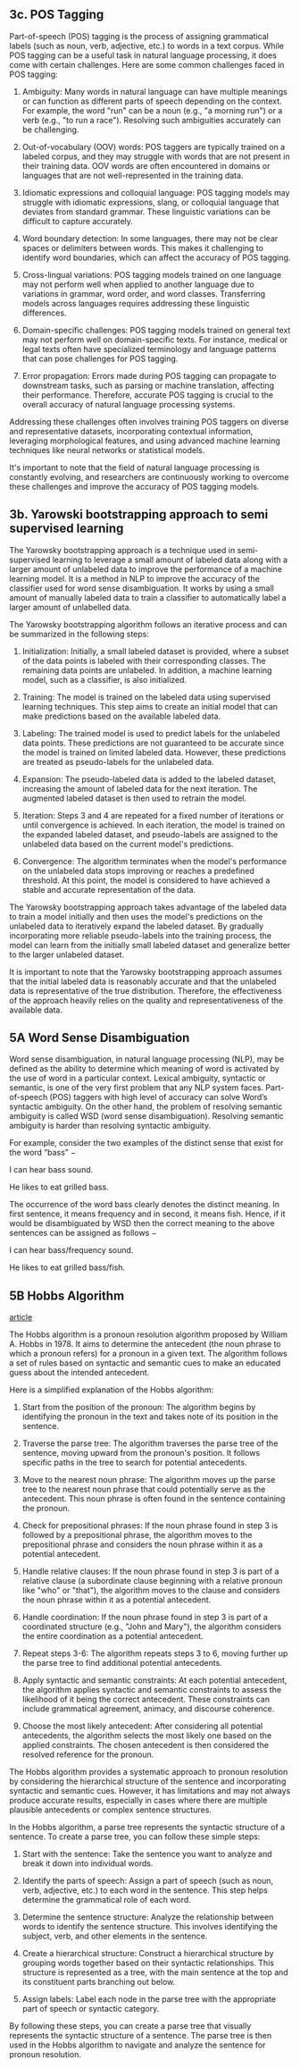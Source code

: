 
## 3c. POS Tagging

Part-of-speech (POS) tagging is the process of assigning grammatical labels (such as noun, verb, adjective, etc.) to words in a text corpus. While POS tagging can be a useful task in natural language processing, it does come with certain challenges. Here are some common challenges faced in POS tagging:

1. Ambiguity: Many words in natural language can have multiple meanings or can function as different parts of speech depending on the context. For example, the word "run" can be a noun (e.g., "a morning run") or a verb (e.g., "to run a race"). Resolving such ambiguities accurately can be challenging.

2. Out-of-vocabulary (OOV) words: POS taggers are typically trained on a labeled corpus, and they may struggle with words that are not present in their training data. OOV words are often encountered in domains or languages that are not well-represented in the training data.

3. Idiomatic expressions and colloquial language: POS tagging models may struggle with idiomatic expressions, slang, or colloquial language that deviates from standard grammar. These linguistic variations can be difficult to capture accurately.

4. Word boundary detection: In some languages, there may not be clear spaces or delimiters between words. This makes it challenging to identify word boundaries, which can affect the accuracy of POS tagging.

5. Cross-lingual variations: POS tagging models trained on one language may not perform well when applied to another language due to variations in grammar, word order, and word classes. Transferring models across languages requires addressing these linguistic differences.

6. Domain-specific challenges: POS tagging models trained on general text may not perform well on domain-specific texts. For instance, medical or legal texts often have specialized terminology and language patterns that can pose challenges for POS tagging.

7. Error propagation: Errors made during POS tagging can propagate to downstream tasks, such as parsing or machine translation, affecting their performance. Therefore, accurate POS tagging is crucial to the overall accuracy of natural language processing systems.

Addressing these challenges often involves training POS taggers on diverse and representative datasets, incorporating contextual information, leveraging morphological features, and using advanced machine learning techniques like neural networks or statistical models.

It's important to note that the field of natural language processing is constantly evolving, and researchers are continuously working to overcome these challenges and improve the accuracy of POS tagging models.


## 3b. Yarowski bootstrapping approach to semi supervised learning

The Yarowsky bootstrapping approach is a technique used in semi-supervised learning to leverage a small amount of labeled data along with a larger amount of unlabeled data to improve the performance of a machine learning model. It is a method in NLP to improve the accuracy of the classifier used for word sense disambiguation. It works by using a small amount of manually labeled data to train a classifier to automatically label a larger amount of unlabelled data.

The Yarowsky bootstrapping algorithm follows an iterative process and can be summarized in the following steps:

1. Initialization: Initially, a small labeled dataset is provided, where a subset of the data points is labeled with their corresponding classes. The remaining data points are unlabeled. In addition, a machine learning model, such as a classifier, is also initialized.

2. Training: The model is trained on the labeled data using supervised learning techniques. This step aims to create an initial model that can make predictions based on the available labeled data.

3. Labeling: The trained model is used to predict labels for the unlabeled data points. These predictions are not guaranteed to be accurate since the model is trained on limited labeled data. However, these predictions are treated as pseudo-labels for the unlabeled data.

4. Expansion: The pseudo-labeled data is added to the labeled dataset, increasing the amount of labeled data for the next iteration. The augmented labeled dataset is then used to retrain the model.

5. Iteration: Steps 3 and 4 are repeated for a fixed number of iterations or until convergence is achieved. In each iteration, the model is trained on the expanded labeled dataset, and pseudo-labels are assigned to the unlabeled data based on the current model's predictions.

6. Convergence: The algorithm terminates when the model's performance on the unlabeled data stops improving or reaches a predefined threshold. At this point, the model is considered to have achieved a stable and accurate representation of the data.

The Yarowsky bootstrapping approach takes advantage of the labeled data to train a model initially and then uses the model's predictions on the unlabeled data to iteratively expand the labeled dataset. By gradually incorporating more reliable pseudo-labels into the training process, the model can learn from the initially small labeled dataset and generalize better to the larger unlabeled dataset.

It is important to note that the Yarowsky bootstrapping approach assumes that the initial labeled data is reasonably accurate and that the unlabeled data is representative of the true distribution. Therefore, the effectiveness of the approach heavily relies on the quality and representativeness of the available data.


## 5A Word Sense Disambiguation
Word sense disambiguation, in natural language processing (NLP), may be defined as the ability to determine which meaning of word is activated by the use of word in a particular context. Lexical ambiguity, syntactic or semantic, is one of the very first problem that any NLP system faces. Part-of-speech (POS) taggers with high level of accuracy can solve Word’s syntactic ambiguity. On the other hand, the problem of resolving semantic ambiguity is called WSD (word sense disambiguation). Resolving semantic ambiguity is harder than resolving syntactic ambiguity.

For example, consider the two examples of the distinct sense that exist for the word “bass” −

I can hear bass sound.

He likes to eat grilled bass.

The occurrence of the word bass clearly denotes the distinct meaning. In first sentence, it means frequency and in second, it means fish. Hence, if it would be disambiguated by WSD then the correct meaning to the above sentences can be assigned as follows −

I can hear bass/frequency sound.

He likes to eat grilled bass/fish.

## 5B Hobbs Algorithm

[article](https://medium.com/analytics-vidhya/hobbs-algorithm-pronoun-resolution-7620aa1af538)

The Hobbs algorithm is a pronoun resolution algorithm proposed by William A. Hobbs in 1978. It aims to determine the antecedent (the noun phrase to which a pronoun refers) for a pronoun in a given text. The algorithm follows a set of rules based on syntactic and semantic cues to make an educated guess about the intended antecedent.

Here is a simplified explanation of the Hobbs algorithm:

1. Start from the position of the pronoun: The algorithm begins by identifying the pronoun in the text and takes note of its position in the sentence.

2. Traverse the parse tree: The algorithm traverses the parse tree of the sentence, moving upward from the pronoun's position. It follows specific paths in the tree to search for potential antecedents.

3. Move to the nearest noun phrase: The algorithm moves up the parse tree to the nearest noun phrase that could potentially serve as the antecedent. This noun phrase is often found in the sentence containing the pronoun.

4. Check for prepositional phrases: If the noun phrase found in step 3 is followed by a prepositional phrase, the algorithm moves to the prepositional phrase and considers the noun phrase within it as a potential antecedent.

5. Handle relative clauses: If the noun phrase found in step 3 is part of a relative clause (a subordinate clause beginning with a relative pronoun like "who" or "that"), the algorithm moves to the clause and considers the noun phrase within it as a potential antecedent.

6. Handle coordination: If the noun phrase found in step 3 is part of a coordinated structure (e.g., "John and Mary"), the algorithm considers the entire coordination as a potential antecedent.

7. Repeat steps 3-6: The algorithm repeats steps 3 to 6, moving further up the parse tree to find additional potential antecedents.

8. Apply syntactic and semantic constraints: At each potential antecedent, the algorithm applies syntactic and semantic constraints to assess the likelihood of it being the correct antecedent. These constraints can include grammatical agreement, animacy, and discourse coherence.

9. Choose the most likely antecedent: After considering all potential antecedents, the algorithm selects the most likely one based on the applied constraints. The chosen antecedent is then considered the resolved reference for the pronoun.

The Hobbs algorithm provides a systematic approach to pronoun resolution by considering the hierarchical structure of the sentence and incorporating syntactic and semantic cues. However, it has limitations and may not always produce accurate results, especially in cases where there are multiple plausible antecedents or complex sentence structures.

In the Hobbs algorithm, a parse tree represents the syntactic structure of a sentence. To create a parse tree, you can follow these simple steps:

1. Start with the sentence: Take the sentence you want to analyze and break it down into individual words.

2. Identify the parts of speech: Assign a part of speech (such as noun, verb, adjective, etc.) to each word in the sentence. This step helps determine the grammatical role of each word.

3. Determine the sentence structure: Analyze the relationship between words to identify the sentence structure. This involves identifying the subject, verb, and other elements in the sentence.

4. Create a hierarchical structure: Construct a hierarchical structure by grouping words together based on their syntactic relationships. This structure is represented as a tree, with the main sentence at the top and its constituent parts branching out below.

5. Assign labels: Label each node in the parse tree with the appropriate part of speech or syntactic category.

By following these steps, you can create a parse tree that visually represents the syntactic structure of a sentence. The parse tree is then used in the Hobbs algorithm to navigate and analyze the sentence for pronoun resolution.

